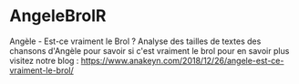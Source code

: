 # AngeleBrolR
Angèle - Est-ce vraiment le Brol ?
Analyse des tailles de textes des chansons d'Angèle pour savoir si c'est vraiment le brol 
pour en savoir plus visitez notre blog : https://www.anakeyn.com/2018/12/26/angele-est-ce-vraiment-le-brol/
